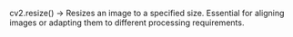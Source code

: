 cv2.resize() -> Resizes an image to a specified size. Essential for aligning images or adapting them to different processing requirements.
           